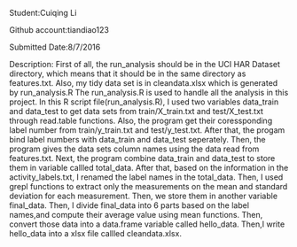 Student:Cuiqing Li

Github account:tiandiao123

Submitted Date:8/7/2016

Description:
    First of all, the run_analysis should be in the UCI HAR Dataset directory, which means that it should be in the same directory as features.txt. Also, my tidy data set is in cleandata.xlsx which is generated by run_analysis.R
    The run_analysis.R is used to handle all the analysis in this project. In this R script file(run_analysis.R), I used two variables data_train and data_test to get data sets from train/X_train.txt and test/X_test.txt through read.table functions. Also, the program get their coressponding label number from train/y_train.txt and test/y_test.txt. After that, the progam bind label numbers with data_train and data_test seperately. Then, the program gives the data sets column names using the data read from features.txt.
    Next, the program combine data_train and data_test to store them in variable callled total_data. After that, based on the information in the activity_labels.txt, I renamed the label names in the total_data. Then, I used grepl functions to extract only the measurements on the mean and standard deviation for each measurement. Then, we store them in another variable final_data. 
    Then, I divide final_data into 6 parts based on the label names,and compute their average value using mean functions. Then, convert those data into a data.frame variable called hello_data. Then,I write hello_data into a xlsx file callled cleandata.xlsx.
    
